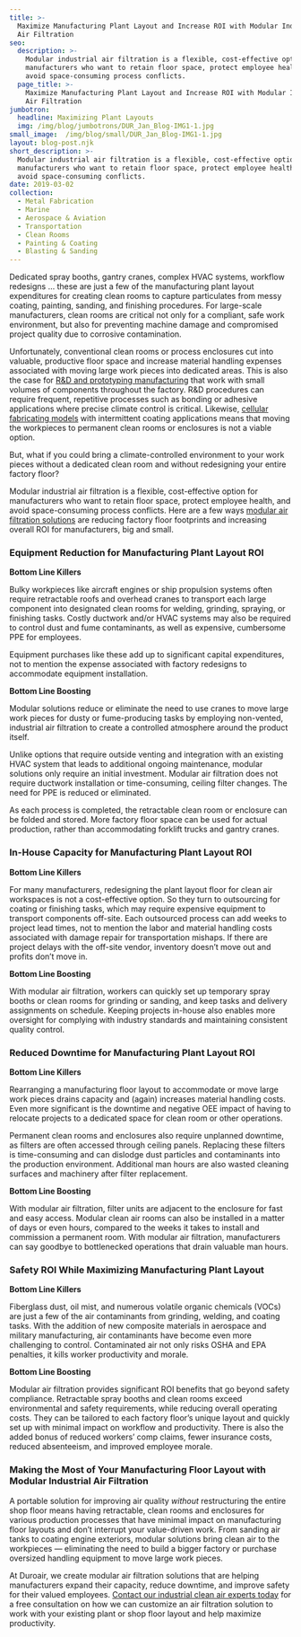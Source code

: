 ```yaml
---
title: >-
  Maximize Manufacturing Plant Layout and Increase ROI with Modular Industrial
  Air Filtration
seo:
  description: >-
    Modular industrial air filtration is a flexible, cost-effective option for
    manufacturers who want to retain floor space, protect employee health, and
    avoid space-consuming process conflicts.
  page_title: >-
    Maximize Manufacturing Plant Layout and Increase ROI with Modular Industrial
    Air Filtration
jumbotron:
  headline: Maximizing Plant Layouts
  img: /img/blog/jumbotrons/DUR_Jan_Blog-IMG1-1.jpg
small_image:  /img/blog/small/DUR_Jan_Blog-IMG1-1.jpg
layout: blog-post.njk
short_description: >-
  Modular industrial air filtration is a flexible, cost-effective option for
  manufacturers who want to retain floor space, protect employee health, and
  avoid space-consuming conflicts.
date: 2019-03-02
collection:
  - Metal Fabrication
  - Marine
  - Aerospace & Aviation
  - Transportation
  - Clean Rooms
  - Painting & Coating
  - Blasting & Sanding
---
```


Dedicated spray booths, gantry cranes, complex HVAC systems, workflow redesigns … these are just a few of the manufacturing plant layout expenditures for creating clean rooms to capture particulates from messy coating, painting, sanding, and finishing procedures. For large-scale manufacturers, clean rooms are critical not only for a compliant, safe work environment, but also for preventing machine damage and compromised project quality due to corrosive contamination.  

Unfortunately, conventional clean rooms or process enclosures cut into valuable, productive floor space and increase material handling expenses associated with moving large work pieces into dedicated areas. This is also the case for [R&D and prototyping manufacturing](https://www.duroair.com/north-american-rd-facility-builds-prototypes/) that work with small volumes of components throughout the factory. R&D procedures can require frequent, repetitive processes such as bonding or adhesive applications where precise climate control is critical. Likewise, [cellular fabricating models](https://www.duroair.com/portable-air-filtration-cellular-manufacturing/) with intermittent coating applications means that moving the workpieces to permanent clean rooms or enclosures is not a viable option.  

But, what if you could bring a climate-controlled environment to your work pieces without a dedicated clean room and without redesigning your entire factory floor?  

Modular industrial air filtration is a flexible, cost-effective option for manufacturers who want to retain floor space, protect employee health, and avoid space-consuming process conflicts. Here are a few ways [modular air filtration solutions](https://www.duroair.com/technologies-solutions/) are reducing factory floor footprints and increasing overall ROI for manufacturers, big and small.  

### Equipment Reduction for Manufacturing Plant Layout ROI

**Bottom Line Killers**

Bulky workpieces like aircraft engines or ship propulsion systems often require retractable roofs and overhead cranes to transport each large component into designated clean rooms for welding, grinding, spraying, or finishing tasks. Costly ductwork and/or HVAC systems may also be required to control dust and fume contaminants, as well as expensive, cumbersome PPE for employees.  

Equipment purchases like these add up to significant capital expenditures, not to mention the expense associated with factory redesigns to accommodate equipment installation.

**Bottom Line Boosting**

Modular solutions reduce or eliminate the need to use cranes to move large work pieces for dusty or fume-producing tasks by employing non-vented, industrial air filtration to create a controlled atmosphere around the product itself.  

Unlike options that require outside venting and integration with an existing HVAC system that leads to additional ongoing maintenance, modular solutions only require an initial investment. Modular air filtration does not require ductwork installation or time-consuming, ceiling filter changes. The need for PPE is reduced or eliminated.  

As each process is completed, the retractable clean room or enclosure can be folded and stored. More factory floor space can be used for actual production, rather than accommodating forklift trucks and gantry cranes.

### In-House Capacity for Manufacturing Plant Layout ROI

**Bottom Line Killers**

For many manufacturers, redesigning the plant layout floor for clean air workspaces is not a cost-effective option. So they turn to outsourcing for coating or finishing tasks, which may require expensive equipment to transport components off-site. Each outsourced process can add weeks to project lead times, not to mention the labor and material handling costs associated with damage repair for transportation mishaps. If there are project delays with the off-site vendor, inventory doesn’t move out and profits don’t move in.

**Bottom Line Boosting**

With modular air filtration, workers can quickly set up temporary spray booths or clean rooms for grinding or sanding, and keep tasks and delivery assignments on schedule. Keeping projects in-house also enables more oversight for complying with industry standards and maintaining consistent quality control.

### Reduced Downtime for Manufacturing Plant Layout ROI

**Bottom Line Killers**

Rearranging a manufacturing floor layout to accommodate or move large work pieces drains capacity and (again) increases material handling costs. Even more significant is the downtime and negative OEE impact of having to relocate projects to a dedicated space for clean room or other operations.  

Permanent clean rooms and enclosures also require unplanned downtime, as filters are often accessed through ceiling panels. Replacing these filters is time-consuming and can dislodge dust particles and contaminants into the production environment. Additional man hours are also wasted cleaning surfaces and machinery after filter replacement.

**Bottom Line Boosting**

With modular air filtration, filter units are adjacent to the enclosure for fast and easy access. Modular clean air rooms can also be installed in a matter of days or even hours, compared to the weeks it takes to install and commission a permanent room. With modular air filtration, manufacturers can say goodbye to bottlenecked operations that drain valuable man hours.

### Safety ROI While Maximizing Manufacturing Plant Layout

**Bottom Line Killers**

Fiberglass dust, oil mist, and numerous volatile organic chemicals (VOCs) are just a few of the air contaminants from grinding, welding, and coating tasks. With the addition of new composite materials in aerospace and military manufacturing, air contaminants have become even more challenging to control. Contaminated air not only risks OSHA and EPA penalties, it kills worker productivity and morale.

**Bottom Line Boosting**

Modular air filtration provides significant ROI benefits that go beyond safety compliance. Retractable spray booths and clean rooms exceed environmental and safety requirements, while reducing overall operating costs. They can be tailored to each factory floor’s unique layout and quickly set up with minimal impact on workflow and productivity. There is also the added bonus of reduced workers’ comp claims, fewer insurance costs, reduced absenteeism, and improved employee morale.

### Making the Most of Your Manufacturing Floor Layout with Modular Industrial Air Filtration

A portable solution for improving air quality _without_ restructuring the entire shop floor means having retractable, clean rooms and enclosures for various production processes that have minimal impact on manufacturing floor layouts and don’t interrupt your value-driven work. From sanding air tanks to coating engine exteriors, modular solutions bring clean air to the workpieces — eliminating the need to build a bigger factory or purchase oversized handling equipment to move large work pieces.  

At Duroair, we create modular air filtration solutions that are helping manufacturers expand their capacity, reduce downtime, and improve safety for their valued employees. [Contact our industrial clean air experts today](https://www.duroair.com/request-consultation/) for a free consultation on how we can customize an air filtration solution to work with your existing plant or shop floor layout and help maximize productivity.
